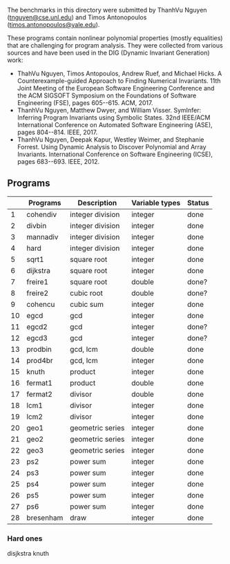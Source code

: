 The benchmarks in this directory were submitted by 
ThanhVu Nguyen (tnguyen@cse.unl.edu) and 
Timos Antonopoulos (timos.antonopoulos@yale.edu).

These programs contain nonlinear polynomial properties 
(mostly equalities) that are challenging for program analysis.
They were collected from various sources and  have been used in the 
DIG (Dynamic Invariant Generation) work:

* ThahVu Nguyen, Timos Antopoulos, Andrew Ruef, and Michael Hicks. A Counterexample-guided Approach to Finding Numerical Invariants. 11th Joint Meeting of the European Software Engineering Conference and the ACM SIGSOFT Symposium on the Foundations of Software Engineering (FSE), pages 605--615. ACM, 2017. 
* ThanhVu Nguyen, Matthew Dwyer, and William Visser. SymInfer: Inferring Program Invariants using Symbolic States. 32nd IEEE/ACM International Conference on Automated Software Engineering (ASE), pages 804--814. IEEE, 2017.
* ThanhVu Nguyen, Deepak Kapur, Westley Weimer, and Stephanie Forrest. Using Dynamic Analysis to Discover Polynomial and Array Invariants.  International Conference on Software Engineering (ICSE), pages 683--693. IEEE, 2012. 



## Programs

|    | Programs  | Description      | Variable types | Status |
|----|-----------|------------------|----------------|--------|
| 1  | cohendiv  | integer division | integer        | done   |
| 2  | divbin    | integer division | integer        | done   |
| 3  | mannadiv  | integer division | integer        | done   |
| 4  | hard      | integer division | integer        | done   |
| 5  | sqrt1     | square root      | integer        | done   |
| 6  | dijkstra  | square root      | integer        | done   |
| 7  | freire1   | square root      | double         | done?  |
| 8  | freire2   | cubic root       | double         | done?  |
| 9  | cohencu   | cubic sum        | integer        | done   |
| 10 | egcd      | gcd              | integer        | done   |
| 11 | egcd2     | gcd              | integer        | done?  |
| 12 | egcd3     | gcd              | integer        | done?  |
| 13 | prodbin   | gcd, lcm         | double         | done   |
| 14 | prod4br   | gcd, lcm         | integer        | done   |
| 15 | knuth     | product          | integer        | done   |
| 16 | fermat1   | product          | double         | done   |
| 17 | fermat2   | divisor          | double         | done   |
| 18 | lcm1      | divisor          | integer        | done   |
| 19 | lcm2      | divisor          | integer        | done   |
| 20 | geo1      | geometric series | integer        | done   |
| 21 | geo2      | geometric series | integer        | done   |
| 22 | geo3      | geometric series | integer        | done   |
| 23 | ps2       | power sum        | integer        | done   |
| 24 | ps3       | power sum        | integer        | done   |
| 25 | ps4       | power sum        | integer        | done   |
| 26 | ps5       | power sum        | integer        | done   |
| 27 | ps6       | power sum        | integer        | done   |
| 28 | bresenham | draw             | integer        | done   |

### Hard ones
disjkstra
knuth
